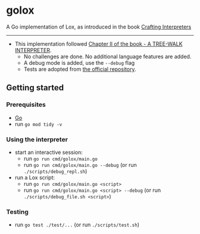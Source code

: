# golox

A Go implementation of Lox, as introduced in the book [Crafting Interpreters](http://craftinginterpreters.com/)

---

- This implementation followed [Chapter II of the book - A TREE-WALK INTERPRETER](https://craftinginterpreters.com/a-tree-walk-interpreter.html).
  - No challenges are done. No additional language features are added.
  - A debug mode is added, use the `--debug` flag
  - Tests are adopted from [the official repository](https://github.com/munificent/craftinginterpreters/tree/master/test).

## Getting started

### Prerequisites

- [Go](https://go.dev/dl/)
- run `go mod tidy -v`

### Using the interpreter

- start an interactive session:
  - run `go run cmd/golox/main.go`
  - run `go run cmd/golox/main.go --debug` (or run `./scripts/debug_repl.sh`)
- run a Lox script:
  - run `go run cmd/golox/main.go <script>`
  - run `go run cmd/golox/main.go <script> --debug` (or run `./scripts/debug_file.sh <script>`)

### Testing

- run `go test ./test/...` (or run `./scripts/test.sh`)
